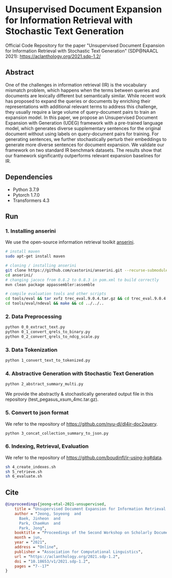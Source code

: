 # Unsupervised Document Expansion for Information Retrieval with Stochastic Text Generation

Official Code Repository for the paper "Unsupervised Document Expansion for Information Retrieval with Stochastic Text Generation" (SDP@NAACL 2021): https://aclanthology.org/2021.sdp-1.2/

## Abstract
One of the challenges in information retrieval (IR) is the vocabulary mismatch problem, which happens when the terms between queries and documents are lexically different but semantically similar. While recent work has proposed to expand the queries or documents by enriching their representations with additional relevant terms to address this challenge, they usually require a large volume of query-document pairs to train an expansion model. In this paper, we propose an Unsupervised Document Expansion with Generation (UDEG) framework with a pre-trained language model, which generates diverse supplementary sentences for the original document without using labels on query-document pairs for training. For generating sentences, we further stochastically perturb their embeddings to generate more diverse sentences for document expansion. We validate our framework on two standard IR benchmark datasets. The results show that our framework significantly outperforms relevant expansion baselines for IR.

## Dependencies
* Python 3.7.9
* Pytorch 1.7.0
* Transformers 4.3

## Run
### 1. Installing anserini

We use the open-source information retrieval toolkit [anserini](http://anserini.io/).

```bash
# install maven
sudo apt-get install maven

# cloning / installing anserini
git clone https://github.com/castorini/anserini.git --recurse-submodules
cd anserini/
# changing jacoco from 0.8.2 to 0.8.3 in pom.xml to build correctly
mvn clean package appassembler:assemble

# compile evaluation tools and other scripts
cd tools/eval && tar xvfz trec_eval.9.0.4.tar.gz && cd trec_eval.9.0.4 && make && cd ../../..
cd tools/eval/ndeval && make && cd ../../..
```

### 2. Data Preprocessing
```bash
python 0_0_extract_text.py
python 0_1_convert_qrels_to_binary.py
python 0_2_convert_qrels_to_ndcg_scale.py
```

### 3. Data Tokenization
```bash
python 1_convert_text_to_tokenized.py
```

### 4. Abstractive Generation with Stochastic Text Generation
```bash
python 2_abstract_summary_multi.py
```
We provide the abstractly & stochastically generated output file in this repository (test_pegasus_xsum_4mc.tar.gz).

### 5. Convert to json format
We refer to the repository of https://github.com/nyu-dl/dl4ir-doc2query.
```bash
python 3_concat_collection_summary_to_json.py
```
### 6. Indexing, Retrieval, Evaluation
We refer to the repository of https://github.com/boudinfl/ir-using-kg#data.
```bash
sh 4_create_indexes.sh
sh 5_retrieve.sh
sh 6_evaluate.sh
```

## Cite
```BibTex
@inproceedings{jeong-etal-2021-unsupervised,
    title = "Unsupervised Document Expansion for Information Retrieval with Stochastic Text Generation",
    author = "Jeong, Soyeong  and
      Baek, Jinheon  and
      Park, ChaeHun  and
      Park, Jong",
    booktitle = "Proceedings of the Second Workshop on Scholarly Document Processing",
    month = jun,
    year = "2021",
    address = "Online",
    publisher = "Association for Computational Linguistics",
    url = "https://aclanthology.org/2021.sdp-1.2",
    doi = "10.18653/v1/2021.sdp-1.2",
    pages = "7--17"
}
```
